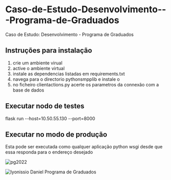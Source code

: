 # Caso-de-Estudo-Desenvolvimento---Programa-de-Graduados
Caso de Estudo: Desenvolvimento - Programa de Graduados

## Instruções para instalação
1. crie um ambiente virual  
2. active o ambiente virtual  
3. instale as dependencias listadas em requirements.txt  
4. navega para o directorio pythonsmpplib e instale o  
5. no ficheiro clientactions.py acerte os parametros da connexão com a base de dados  

## Executar nodo de testes  
flask run --host=10.50.55.130 --port=8000


## Executar no modo de produção  
Esta pode ser executada como qualquer aplicação python wsgi desde que essa responda para o endereço desejado

![pg2022](https://user-images.githubusercontent.com/57901563/172116179-3d1274d1-3dae-4fa5-8087-c6fc9a3f99d3.PNG)


![Iyonissio Daniel Programa de Graduados](https://user-images.githubusercontent.com/57901563/172116375-7f9a33be-73d0-419b-a716-059b13978dd6.PNG)
